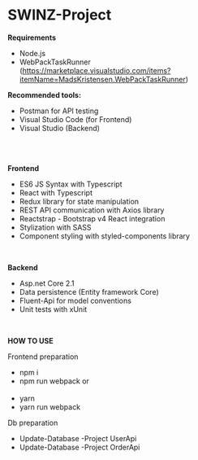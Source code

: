 # SWINZ-Project
<b>Requirements</b></br>
- Node.js </br> 
- WebPackTaskRunner </br> 
(https://marketplace.visualstudio.com/items?itemName=MadsKristensen.WebPackTaskRunner) </br> 
 
<b>Recommended tools:</b></br>
- Postman for API testing
- Visual Studio Code (for Frontend)
- Visual Studio (Backend)
</br>
</br>

<b>Frontend</b>
- ES6 JS Syntax with Typescript
- React with Typescript 
- Redux library for state manipulation 
- REST API communication with Axios library  
- Reactstrap - Bootstrap v4 React integration
- Stylization with SASS
- Component styling with styled-components library

</br>

<b>Backend</b>
- Asp.net Core 2.1
- Data persistence (Entity framework Core)
- Fluent-Api for model conventions
- Unit tests with xUnit </br>


</br>

<b>HOW TO USE</b>

Frontend preparation</br>
- npm i
- npm run webpack
or</br></br>
- yarn
- yarn run webpack 

Db preparation </br>
- Update-Database -Project UserApi
- Update-Database -Project OrderApi
